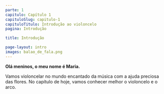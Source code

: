 ```yaml
---
parte: 1
capitulo: Capítulo 1
capituloSlug: capitulo-1
capituloTitulo: Introdução ao violoncelo
pagina: Introdução

title: Introdução

page-layout: intro
images: balao_de_fala.png
---
```



**Olá meninos, o meu nome é Maria.**

Vamos violoncelar no mundo encantado da música com a ajuda preciosa das flores. No capítulo de hoje, vamos conhecer melhor o violoncelo e o arco.
